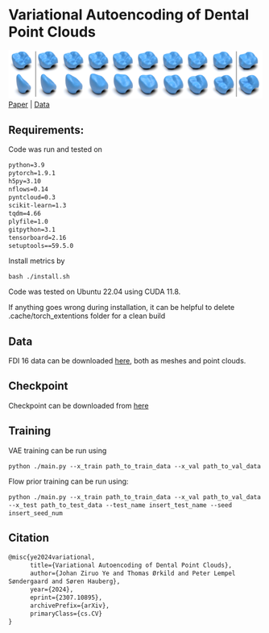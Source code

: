 # Variational Autoencoding of Dental Point Clouds
![Interpolations](Interpolations.png)
[Paper](https://arxiv.org/abs/2307.10895) | [Data](https://data.dtu.dk/articles/dataset/3Shape_FDI_16_Meshes_from_Intraoral_Scans/23626650)



## Requirements:
Code was run and tested on
```
python=3.9
pytorch=1.9.1
h5py=3.10
nflows=0.14
pyntcloud=0.3
scikit-learn=1.3
tqdm=4.66
plyfile=1.0
gitpython=3.1
tensorboard=2.16
setuptools==59.5.0
```

Install metrics by

```
bash ./install.sh
```

Code was tested on Ubuntu 22.04 using CUDA 11.8. 

If anything goes wrong during installation, it can be helpful to delete .cache/torch_extentions folder for a clean build


## Data
FDI 16 data can be downloaded [here](https://data.dtu.dk/articles/dataset/3Shape_FDI_16_Meshes_from_Intraoral_Scans/23626650), both as meshes and point clouds. 

## Checkpoint
Checkpoint can be downloaded from [here](https://www.dropbox.com/scl/fo/kd2escsxqz9qz4l94t53t/h?rlkey=capz37u9a3a7d3snz8to5di92&dl=0)

## Training
VAE training can be run using
```
python ./main.py --x_train path_to_train_data --x_val path_to_val_data 
```

Flow prior training can be run using:
```
python ./main.py --x_train path_to_train_data --x_val path_to_val_data  --x_test path_to_test_data --test_name insert_test_name --seed insert_seed_num
```

## Citation
```
@misc{ye2024variational,
      title={Variational Autoencoding of Dental Point Clouds}, 
      author={Johan Ziruo Ye and Thomas Ørkild and Peter Lempel Søndergaard and Søren Hauberg},
      year={2024},
      eprint={2307.10895},
      archivePrefix={arXiv},
      primaryClass={cs.CV}
}
```
